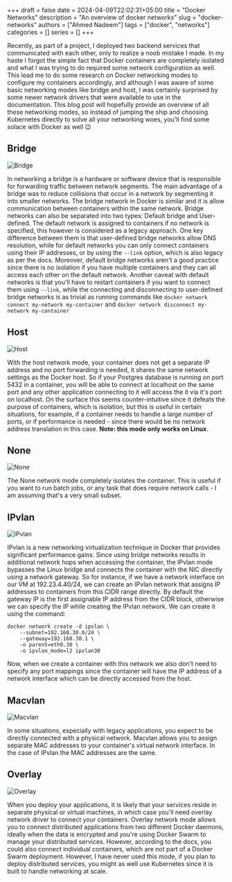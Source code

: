 +++ 
draft = false
date = 2024-04-09T22:02:31+05:00
title = "Docker Networks"
description = "An overview of docker networks"
slug = "docker-networks"
authors = ["Ahmed Nadeem"]
tags = ["docker", "networks"]
categories = []
series = []
+++

Recently, as part of a project, I deployed two backend services that communicated with each other, only to realize a noob mistake I made. In my haste I forgot the simple fact that Docker containers are completely isolated and what I was trying to do required some network configuration as well. This lead me to do some research on Docker networking modes to configure my containers accordingly, and although I was aware of some basic networking modes like bridge and host, I was certainly surprised by some newer network drivers that were available to use in the documentation. This blog post will hopefully provide an overview of all these networking modes, so instead of jumping the ship and choosing Kubernetes directly to solve all your networking woes, you'll find some solace with Docker as well :wink:

## Bridge

![Bridge](/blog/images/docker-networks/bridge.svg)

In networking a bridge is a hardware or software device that is responsible for forwarding traffic between network segments. The main advantage of a bridge was to reduce collisions that occur in a network by segmenting it into smaller networks. The bridge network in Docker is similar and it is allow communication between containers within the same network. Bridge networks can also be separated into two types: Default bridge and User-defined. The default network is assigned to containers if no network is specified, this however is considered as a legacy approach. One key difference between them is that user-defined bridge networks allow DNS resolution, while for default networks you can only connect containers using their IP addresses, or by using the ```--link``` option, which is also legacy as per the docs. Moreover, default bridge networks aren't a good practice since there is no isolation if you have multiple containers and they can all access each other on the default network. Another caveat with default networks is that you'll have to restart containers if you want to connect them using ```--link```, while the connecting and disconnecting to user-defined bridge networks is as trivial as running commands like ```docker network connect my-network my-container``` and ```docker network disconnect my-network my-container```

## Host

![Host](/blog/images/docker-networks/host.svg)

With the host network mode, your container does not get a separate IP address and no port forwarding is needed, it shares the same network settings as the Docker host. So if your Postgres database is running on port 5432 in a container, you will be able to connect at localhost on the same port and any other application connecting to it will access the it via it's port on localhost. On the surface this seems counter-intuitive since it defeats the purpose of containers, which is isolation, but this is useful in certain situations, for example, if a container needs to handle a large number of ports, or if performance is needed - since there would be no network address translation in this case. **Note: this mode only works on Linux**.

## None

![None](/blog/images/docker-networks/none.svg)

The None network mode completely isolates the container. This is useful if you want to run batch jobs, or any task that does require network calls - I am assuming that's a very small subset.

## IPvlan

![IPvlan](/blog/images/docker-networks/ipvlan.svg)

IPvlan is a new networking virtualization technique in Docker that provides significant performance gains. Since using bridge networks results in additional network hops when accessing the container, the IPvlan mode bypasses the Linux bridge and connects the container with the NIC directly using a network gateway. So for instance, if we have a network interface on our VM at 192.23.4.40/24, we can create an IPvlan network that assigns IP addresses to containers from this CIDR range directly. By default the gateway IP is the first assignable IP address from the CIDR block, otherwise we can specify the IP while creating the IPvlan network. We can create it using the command:

```
docker network create -d ipvlan \
    --subnet=192.168.30.0/24 \
    --gateway=192.168.30.1 \
    -o parent=eth0.30 \
    -o ipvlan_mode=l2 ipvlan30
```

Now, when we create a container with this network we also don't need to specify any port mappings since the container will have the IP address of a network interface which can be directly accessed from the host.

## Macvlan

![Macvlan](/blog/images/docker-networks/macvlan.svg)

In some situations, especially with legacy applications, you expect to be directly connected with a physical network. Macvlan allows you to assign separate MAC addresses to your container's virtual network interface. In the case of IPvlan the MAC addresses are the same.

## Overlay

![Overlay](/blog/images/docker-networks/overlay.svg)

When you deploy your applications, it is likely that your services reside in separate physical or virtual machines, in which case you'll need overlay network driver to connect your containers. Overlay network mode allows you to connect distributed applications from two different Docker daemons, ideally when the data is encrypted and you're using Docker Swarm to manage your distributed services. However, according to the docs, you could also connect individual containers, which are not part of a Docker Swarm deployment. However, I have never used this mode, if you plan to deploy distributed services, you might as well use Kubernetes since it is built to handle networking at scale.